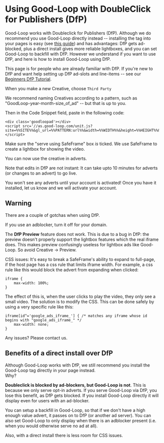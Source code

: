 
# Using Good-Loop with DoubleClick for Publishers (DfP)

Good-Loop works with Doubleclick for Publishers (DfP). Although we do recommend you use Good-Loop directly instead -- installing the tag into your pages is easy (see [this guide](Publishers-How-to-install-Good-Loop-on-your-site)) and has advantages: DfP gets ad-blocked, plus a direct install gives more reliable lightboxes, and you can set Good-Loop to backfill with DfP. However we understand if you want to use DfP, and here is how to install Good-Loop using DfP.

This page is for people who are already familiar with DfP.
If you're new to DfP and want help setting up DfP ad-slots and line-items -- see our [Beginners DfP Tutorial](Beginners-DfP-Tutorial).

When you make a new Creative, choose `Third Party`

We recommend naming Creatives according to a pattern, such as "GoodLoop-year-month-size_of_ad" -- but that is up to you.

Then in the Code Snippet field, paste in the following code:

```
<div class='goodloopad'></div>
<script src='//as.good-loop.com/unit.js?site=%%SITE%%&gl_url=%%PATTERN:url%%&width=%%WIDTH%%&height=%%HEIGHT%%&adunit=%%ADUNIT%%&cb=%%CACHEBUSTER%%'></script>
```

Make sure the "serve using SafeFrame" box *is* ticked. We use SafeFrame to create a lightbox for showing the video.

You can now use the creative in adverts.

Note that edits in DfP are not instant: It can take upto 10 minutes for adverts (or changes to an advert) to go live.

You won't see any adverts until your account is activated! Once you have it installed, let us know and we will activate your account.

## Warning

There are a couple of gotchas when using DfP.

If you use an adblocker, turn it off for your domain.

The **DfP Preview** feature does not work. This is due to a bug in DfP: the preview doesn't properly support the lightbox features which the real iframe does. This makes preview confusingly useless for lightbox ads like Good-Loop. So avoid Creative -> Preview.

CSS issues: It's easy to break a SafeFrame's ability to expand to full-page, if the host page has a css rule that limits iframe width. For example, a css rule like this would block the advert from expanding when clicked:

```
iframe {
	max-width: 100%;
}
````

The effect of this is, when the user clicks to play the video, they only see a small video.
The solution is to modify the CSS. This can be done safely by using a very specific rule like this:

```
iframe[id^='google_ads_iframe_'] { /* matches any iframe whose id begins with "google_ads_iframe_" */
	max-width: none;
}
````

Any issues? Please contact us.

## Benefits of a direct install over DfP

Although Good-Loop works with DfP, we still recommend you install the Good-Loop tag directly in your page instead.   
Why?   

**Doubleclick is blocked by ad-blockers, but Good-Loop is not**. This is because we only serve opt-in adverts. 
If you serve Good-Loop via DfP, you lose this benefit, as DfP gets blocked. If you install Good-Loop directly it will display even for users with an ad-blocker.

You can setup a backfill in Good-Loop, so that if we don't have a high enough value advert, it passes on to DfP (or another ad server). You can also set Good-Loop to only display when there is an adblocker present (i.e. when you would otherwise serve no ad at all).

Also, with a direct install there is less room for CSS issues.